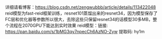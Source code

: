 详细请看博客：https://blog.csdn.net/zengwubbb/article/details/113422048
reid模型为fast-reid框架训练，resnet101蒸馏出来的resnet34，因为模型保存了FC层和优化器等参数所以很大，去除这些只保留resnet34的话模型30多MB，整个流程在2070GPU下能达到实时效果
reid模型：链接: https://pan.baidu.com/s/1bMG3qy7npecCh6AzNO-Zyw 提取码: hy1m 
